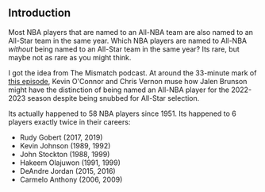 ## Introduction

Most NBA players that are named to an All-NBA team are also named to an All-Star team in the same year. Which NBA players are named to All-NBA _without_ being named to an All-Star team in the same year? Its rare, but maybe not as rare as you might think.

I got the idea from The Mismatch podcast. At around the 33-minute mark of [this episode](https://open.spotify.com/episode/0nFJjNqmjvdByeO2iJxa2N?si=da60ded1b41f41fd), Kevin O'Connor and Chris Vernon muse how Jalen Brunson might have the distinction of being named an All-NBA player for the 2022-2023 season despite being snubbed for All-Star selection.

Its actually happened to 58 NBA players since 1951. Its happened to 6 players exactly twice in their careers:

- Rudy Gobert (2017, 2019)
- Kevin Johnson (1989, 1992)
- John Stockton (1988, 1999)
- Hakeem Olajuwon (1991, 1999)
- DeAndre Jordan (2015, 2016)
- Carmelo Anthony (2006, 2009)